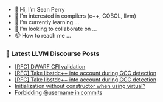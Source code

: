 - 👋 Hi, I’m Sean Perry
- 👀 I’m interested in compilers (c++, COBOL, llvm)
- 🌱 I’m currently learning ...
- 💞️ I’m looking to collaborate on ...
- 📫 How to reach me ...

<!---
s66perry/s66perry is a ✨ special ✨ repository because its `README.md` (this file) appears on your GitHub profile.
You can click the Preview link to take a look at your changes.
--->
### 📕 Latest LLVM Discourse Posts

<!-- DISCOURSE-LLVM:START -->
- [[RFC] DWARF CFI validation](https://discourse.llvm.org/t/rfc-dwarf-cfi-validation/86936#post_4)
- [[RFC] Take libstdc++ into account during GCC detection](https://discourse.llvm.org/t/rfc-take-libstdc-into-account-during-gcc-detection/86992#post_7)
- [[RFC] Take libstdc++ into account during GCC detection](https://discourse.llvm.org/t/rfc-take-libstdc-into-account-during-gcc-detection/86992#post_6)
- [Initialization without constructor when using virtual?](https://discourse.llvm.org/t/initialization-without-constructor-when-using-virtual/87102#post_1)
- [Forbidding @username in commits](https://discourse.llvm.org/t/forbidding-username-in-commits/86997#post_12)
<!-- DISCOURSE-LLVM:END -->
